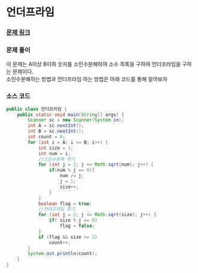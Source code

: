 # 언더프라임

### [문제 링크](https://www.acmicpc.net/problem/1124) 

### 문제 풀이
이 문제는 A이상 B이하 숫자를 소인수분해하여 소수 목록을 구하여 언더프라임을 구하는 문제이다. </br>
소인수분해하는 방법과 언더프라임 하는 방법은 아래 코드를 통해 알아보자 </br>

### 소스 코드
```java
public class 언더프라임 {
    public static void main(String[] args) {
        Scanner sc = new Scanner(System.in);
        int A = sc.nextInt();
        int B = sc.nextInt();
        int count = 0;
        for (int i = A; i <= B; i++) {
            int size = 1;
            int num = i;
            //소인수분해 하기
            for (int j = 2; j <= Math.sqrt(num); j++) {
                if(num % j == 0){
                    num /= j;
                    j = 1;
                    size++;
                }
            }
            boolean flag = true;
            //언더프라임 찾기
            for (int j = 2; j <= Math.sqrt(size); j++) {
                if( size % j == 0)
                    flag = false;
            }
            if (flag && size >= 2)
                count++;
        }
        System.out.println(count);
    }
}

```

